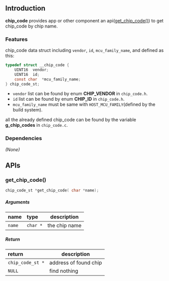 ## Introduction

**chip_code** provides app or other component an api([get_chip_code()](#get_chip_code)) to get chip_code by chip name.

### Features

chip_code data struct including `vendor`, `id`, `mcu_family_name`, and defined as this:

```c
typedef struct __chip_code {
    UINT16  vendor;
    UINT16  id;
    const char  *mcu_family_name;
} chip_code_st;
```

* `vendor` list can be found by enum **CHIP_VENDOR** in `chip_code.h`.
* `id` list can be found by enum **CHIP_ID** in `chip_code.h`.
* `mcu_family_name` must be same with `HOST_MCU_FAMILY`(defined by the build system).

all the already defined chip_code can be found by the variable **g_chip_codes** in `chip_code.c`.

### Dependencies

*(None)*

## APIs

### get_chip_code()

```c
chip_code_st *get_chip_code( char *name);
```

##### Arguments

| name        | type    |description    |
|:------------|:--------|---------------|
| `name`      | `char *`| the chip name |

##### Return

|return            |description            |
|:-----------------| ----------------------|
| `chip_code_st *` | address of found chip |
| `NULL`           | find nothing          |
